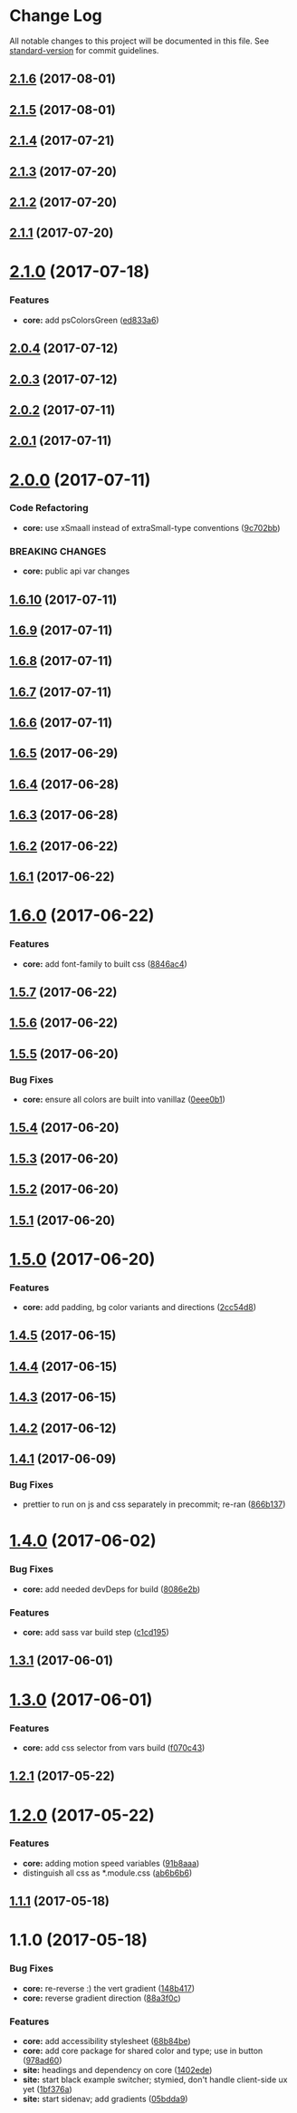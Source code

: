 # Change Log

All notable changes to this project will be documented in this file.
See [standard-version](https://github.com/conventional-changelog/standard-version) for commit guidelines.

<a name="2.1.6"></a>
## [2.1.6](https://github.com/pluralsight/design-system/compare/@pluralsight/ps-design-system-core@2.1.5...@pluralsight/ps-design-system-core@2.1.6) (2017-08-01)




<a name="2.1.5"></a>
## [2.1.5](https://github.com/pluralsight/design-system/compare/@pluralsight/ps-design-system-core@2.1.4...@pluralsight/ps-design-system-core@2.1.5) (2017-08-01)




<a name="2.1.4"></a>
## [2.1.4](https://github.com/pluralsight/design-system/compare/@pluralsight/ps-design-system-core@2.1.3...@pluralsight/ps-design-system-core@2.1.4) (2017-07-21)




<a name="2.1.3"></a>
## [2.1.3](https://github.com/pluralsight/design-system/compare/@pluralsight/ps-design-system-core@2.1.2...@pluralsight/ps-design-system-core@2.1.3) (2017-07-20)




<a name="2.1.2"></a>
## [2.1.2](https://github.com/pluralsight/design-system/compare/@pluralsight/ps-design-system-core@2.1.1...@pluralsight/ps-design-system-core@2.1.2) (2017-07-20)




<a name="2.1.1"></a>
## [2.1.1](https://github.com/pluralsight/design-system/compare/@pluralsight/ps-design-system-core@2.1.0...@pluralsight/ps-design-system-core@2.1.1) (2017-07-20)




<a name="2.1.0"></a>
# [2.1.0](https://github.com/pluralsight/design-system/compare/@pluralsight/ps-design-system-core@2.0.4...@pluralsight/ps-design-system-core@2.1.0) (2017-07-18)


### Features

* **core:** add psColorsGreen ([ed833a6](https://github.com/pluralsight/design-system/commit/ed833a6))




<a name="2.0.4"></a>
## [2.0.4](https://github.com/pluralsight/design-system/compare/@pluralsight/ps-design-system-core@2.0.3...@pluralsight/ps-design-system-core@2.0.4) (2017-07-12)




<a name="2.0.3"></a>
## [2.0.3](https://github.com/pluralsight/design-system/compare/@pluralsight/ps-design-system-core@2.0.2...@pluralsight/ps-design-system-core@2.0.3) (2017-07-12)




<a name="2.0.2"></a>
## [2.0.2](https://github.com/pluralsight/design-system/compare/@pluralsight/ps-design-system-core@2.0.1...@pluralsight/ps-design-system-core@2.0.2) (2017-07-11)




<a name="2.0.1"></a>
## [2.0.1](https://github.com/pluralsight/design-system/compare/@pluralsight/ps-design-system-core@2.0.0...@pluralsight/ps-design-system-core@2.0.1) (2017-07-11)




<a name="2.0.0"></a>
# [2.0.0](https://github.com/pluralsight/design-system/compare/@pluralsight/ps-design-system-core@1.6.9...@pluralsight/ps-design-system-core@2.0.0) (2017-07-11)


### Code Refactoring

* **core:** use xSmaall instead of extraSmall-type conventions ([9c702bb](https://github.com/pluralsight/design-system/commit/9c702bb))


### BREAKING CHANGES

* **core:** public api var changes




<a name="1.6.10"></a>
## [1.6.10](https://github.com/pluralsight/design-system/compare/@pluralsight/ps-design-system-core@1.6.9...@pluralsight/ps-design-system-core@1.6.10) (2017-07-11)




<a name="1.6.9"></a>
## [1.6.9](https://github.com/pluralsight/design-system/compare/@pluralsight/ps-design-system-core@1.6.8...@pluralsight/ps-design-system-core@1.6.9) (2017-07-11)




<a name="1.6.8"></a>
## [1.6.8](https://github.com/pluralsight/design-system/compare/@pluralsight/ps-design-system-core@1.6.7...@pluralsight/ps-design-system-core@1.6.8) (2017-07-11)




<a name="1.6.7"></a>
## [1.6.7](https://github.com/pluralsight/design-system/compare/@pluralsight/ps-design-system-core@1.6.6...@pluralsight/ps-design-system-core@1.6.7) (2017-07-11)




<a name="1.6.6"></a>
## [1.6.6](https://github.com/pluralsight/design-system/compare/@pluralsight/ps-design-system-core@1.6.5...@pluralsight/ps-design-system-core@1.6.6) (2017-07-11)




<a name="1.6.5"></a>
## [1.6.5](https://github.com/pluralsight/design-system/compare/@pluralsight/ps-design-system-core@1.6.4...@pluralsight/ps-design-system-core@1.6.5) (2017-06-29)




<a name="1.6.4"></a>
## [1.6.4](https://github.com/pluralsight/design-system/compare/@pluralsight/ps-design-system-core@1.6.3...@pluralsight/ps-design-system-core@1.6.4) (2017-06-28)




<a name="1.6.3"></a>
## [1.6.3](https://github.com/pluralsight/design-system/compare/@pluralsight/ps-design-system-core@1.6.2...@pluralsight/ps-design-system-core@1.6.3) (2017-06-28)




<a name="1.6.2"></a>
## [1.6.2](https://github.com/pluralsight/design-system/compare/@pluralsight/ps-design-system-core@1.6.1...@pluralsight/ps-design-system-core@1.6.2) (2017-06-22)




<a name="1.6.1"></a>
## [1.6.1](https://github.com/pluralsight/design-system/compare/@pluralsight/ps-design-system-core@1.6.0...@pluralsight/ps-design-system-core@1.6.1) (2017-06-22)




<a name="1.6.0"></a>
# [1.6.0](https://github.com/pluralsight/design-system/compare/@pluralsight/ps-design-system-core@1.5.7...@pluralsight/ps-design-system-core@1.6.0) (2017-06-22)


### Features

* **core:** add font-family to built css ([8846ac4](https://github.com/pluralsight/design-system/commit/8846ac4))




<a name="1.5.7"></a>
## [1.5.7](https://github.com/pluralsight/design-system/compare/@pluralsight/ps-design-system-core@1.5.6...@pluralsight/ps-design-system-core@1.5.7) (2017-06-22)




<a name="1.5.6"></a>
## [1.5.6](https://github.com/pluralsight/design-system/compare/@pluralsight/ps-design-system-core@1.5.5...@pluralsight/ps-design-system-core@1.5.6) (2017-06-22)




<a name="1.5.5"></a>
## [1.5.5](https://github.com/pluralsight/design-system/compare/@pluralsight/ps-design-system-core@1.5.4...@pluralsight/ps-design-system-core@1.5.5) (2017-06-20)


### Bug Fixes

* **core:** ensure all colors are built into vanillaz ([0eee0b1](https://github.com/pluralsight/design-system/commit/0eee0b1))




<a name="1.5.4"></a>
## [1.5.4](https://github.com/pluralsight/design-system/compare/@pluralsight/ps-design-system-core@1.5.3...@pluralsight/ps-design-system-core@1.5.4) (2017-06-20)




<a name="1.5.3"></a>
## [1.5.3](https://github.com/pluralsight/design-system/compare/@pluralsight/ps-design-system-core@1.5.2...@pluralsight/ps-design-system-core@1.5.3) (2017-06-20)




<a name="1.5.2"></a>
## [1.5.2](https://github.com/pluralsight/design-system/compare/@pluralsight/ps-design-system-core@1.5.1...@pluralsight/ps-design-system-core@1.5.2) (2017-06-20)




<a name="1.5.1"></a>
## [1.5.1](https://github.com/pluralsight/design-system/compare/@pluralsight/ps-design-system-core@1.5.0...@pluralsight/ps-design-system-core@1.5.1) (2017-06-20)




<a name="1.5.0"></a>
# [1.5.0](https://github.com/pluralsight/design-system/compare/@pluralsight/ps-design-system-core@1.4.5...@pluralsight/ps-design-system-core@1.5.0) (2017-06-20)


### Features

* **core:** add padding, bg color variants and directions ([2cc54d8](https://github.com/pluralsight/design-system/commit/2cc54d8))




<a name="1.4.5"></a>
## [1.4.5](https://github.com/pluralsight/design-system/compare/@pluralsight/ps-design-system-core@1.4.4...@pluralsight/ps-design-system-core@1.4.5) (2017-06-15)




<a name="1.4.4"></a>
## [1.4.4](https://github.com/pluralsight/design-system/compare/@pluralsight/ps-design-system-core@1.4.3...@pluralsight/ps-design-system-core@1.4.4) (2017-06-15)




<a name="1.4.3"></a>
## [1.4.3](https://github.com/pluralsight/design-system/compare/@pluralsight/ps-design-system-core@1.4.2...@pluralsight/ps-design-system-core@1.4.3) (2017-06-15)




<a name="1.4.2"></a>
## [1.4.2](https://github.com/pluralsight/design-system/compare/@pluralsight/ps-design-system-core@1.4.1...@pluralsight/ps-design-system-core@1.4.2) (2017-06-12)




<a name="1.4.1"></a>
## [1.4.1](https://github.com/pluralsight/design-system/compare/@pluralsight/ps-design-system-core@1.4.0...@pluralsight/ps-design-system-core@1.4.1) (2017-06-09)


### Bug Fixes

* prettier to run on js and css separately in precommit; re-ran ([866b137](https://github.com/pluralsight/design-system/commit/866b137))




<a name="1.4.0"></a>
# [1.4.0](https://github.com/pluralsight/design-system/compare/@pluralsight/ps-design-system-core@1.3.1...@pluralsight/ps-design-system-core@1.4.0) (2017-06-02)


### Bug Fixes

* **core:** add needed devDeps for build ([8086e2b](https://github.com/pluralsight/design-system/commit/8086e2b))


### Features

* **core:** add sass var build step ([c1cd195](https://github.com/pluralsight/design-system/commit/c1cd195))




<a name="1.3.1"></a>
## [1.3.1](https://github.com/pluralsight/design-system/compare/@pluralsight/ps-design-system-core@1.3.0...@pluralsight/ps-design-system-core@1.3.1) (2017-06-01)




<a name="1.3.0"></a>
# [1.3.0](https://github.com/pluralsight/design-system/compare/@pluralsight/ps-design-system-core@1.2.1...@pluralsight/ps-design-system-core@1.3.0) (2017-06-01)


### Features

* **core:** add css selector from vars build ([f070c43](https://github.com/pluralsight/design-system/commit/f070c43))




<a name="1.2.1"></a>
## [1.2.1](https://github.com/pluralsight/design-system/compare/@pluralsight/ps-design-system-core@1.2.0...@pluralsight/ps-design-system-core@1.2.1) (2017-05-22)




<a name="1.2.0"></a>
# [1.2.0](https://github.com/pluralsight/design-system/compare/@pluralsight/ps-design-system-core@1.1.1...@pluralsight/ps-design-system-core@1.2.0) (2017-05-22)


### Features

* **core:** adding motion speed variables ([91b8aaa](https://github.com/pluralsight/design-system/commit/91b8aaa))
* distinguish all css as *.module.css ([ab6b6b6](https://github.com/pluralsight/design-system/commit/ab6b6b6))




<a name="1.1.1"></a>
## [1.1.1](https://github.com/pluralsight/design-system/compare/@pluralsight/ps-design-system-core@1.1.0...@pluralsight/ps-design-system-core@1.1.1) (2017-05-18)




<a name="1.1.0"></a>
# 1.1.0 (2017-05-18)


### Bug Fixes

* **core:** re-reverse :) the vert gradient ([148b417](https://github.com/pluralsight/design-system/commit/148b417))
* **core:** reverse gradient direction ([88a3f0c](https://github.com/pluralsight/design-system/commit/88a3f0c))


### Features

* **core:** add accessibility stylesheet ([68b84be](https://github.com/pluralsight/design-system/commit/68b84be))
* **core:** add core package for shared color and type; use in button ([978ad60](https://github.com/pluralsight/design-system/commit/978ad60))
* **site:** headings and dependency on core ([1402ede](https://github.com/pluralsight/design-system/commit/1402ede))
* **site:** start black example switcher; stymied, don't handle client-side ux yet ([1bf376a](https://github.com/pluralsight/design-system/commit/1bf376a))
* **site:** start sidenav; add gradients ([05bdda9](https://github.com/pluralsight/design-system/commit/05bdda9))
